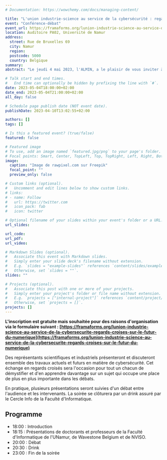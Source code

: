 ```yaml
---
# Documentation: https://wowchemy.com/docs/managing-content/

title: "L'union industrie-science au service de la cybersécurité : regards croisés sur le futur du numérique"
event: "Conférence-débat"
event_url: https://framaforms.org/lunion-industrie-science-au-service-de-la-cybersecurite-regards-croises-sur-le-futur-du-numerique
location: Auditoire PA02, Université de Namur
address: 
  street: Rue de Bruxelles 69
  city: Namur
  region:
  postcode: 5000
  country: Belgique
summary:
abstract: "Le jeudi 4 mai 2023, l'ALMIN, a le plaisir de vous inviter à une conférence-débat sur le thème de la cybersécurité. Des représentants scientifiques et industriels présenteront et discuteront ensemble des travaux actuels et futurs en matière de cybersécurité. Cet échange en regards croisés sera l'occasion pour tout un chacun de démystifier et d'en apprendre davantage sur un sujet qui occupe une place de plus en plus importante dans les débats."

# Talk start and end times.
#   End time can optionally be hidden by prefixing the line with `#`.
date: 2023-05-04T18:00:00+02:00
date_end: 2023-05-04T21:00:00+02:00
all_day: false

# Schedule page publish date (NOT event date).
publishDate: 2023-04-10T13:02:55+02:00

authors: []
tags: []

# Is this a featured event? (true/false)
featured: false

# Featured image
# To use, add an image named `featured.jpg/png` to your page's folder. 
# Focal points: Smart, Center, TopLeft, Top, TopRight, Left, Right, BottomLeft, Bottom, BottomRight.
image:
  caption: "Image de rawpixel.com sur Freepik"
  focal_point: ""
  preview_only: false

# Custom links (optional).
#   Uncomment and edit lines below to show custom links.
# links:
# - name: Follow
#   url: https://twitter.com
#   icon_pack: fab
#   icon: twitter

# Optional filename of your slides within your event's folder or a URL.
url_slides:

url_code:
url_pdf:
url_video:

# Markdown Slides (optional).
#   Associate this event with Markdown slides.
#   Simply enter your slide deck's filename without extension.
#   E.g. `slides = "example-slides"` references `content/slides/example-slides.md`.
#   Otherwise, set `slides = ""`.
slides: ""

# Projects (optional).
#   Associate this post with one or more of your projects.
#   Simply enter your project's folder or file name without extension.
#   E.g. `projects = ["internal-project"]` references `content/project/deep-learning/index.md`.
#   Otherwise, set `projects = []`.
projects: []
---
```


**L'inscription est gratuite mais souhaitée pour des raisons d'organisation via le formulaire suivant : [https://framaforms.org/lunion-industrie-science-au-service-de-la-cybersecurite-regards-croises-sur-le-futur-du-numerique](https://framaforms.org/lunion-industrie-science-au-service-de-la-cybersecurite-regards-croises-sur-le-futur-du-numerique)**

Des représentants scientifiques et industriels présenteront et discuteront ensemble des travaux actuels et futurs en matière de cybersécurité. Cet échange en regards croisés sera l'occasion pour tout un chacun de démystifier et d'en apprendre davantage sur un sujet qui occupe une place de plus en plus importante dans les débats.

En pratique, plusieurs présentations seront suivies d'un débat entre l'audience et les intervenants. La soirée se clôturera par un drink assuré par le Cercle Info de la Faculté d'Informatique.

## Programme

- 18:00 : Introduction
- 18:15 : Présentations de doctorants et professeurs de la Faculté d'Informatique de l'UNamur, de Wavestone Belgium et de NVISO.
- 20:00 : Débat
- 20:30 : Drink
- 23:00 : Fin de la soirée

